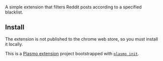 A simple extension that filters Reddit posts according to a specified blacklist.


## Install
The extension is not published to the chrome web store, so you must install it locally.




This is a [Plasmo extension](https://docs.plasmo.com/) project bootstrapped with [`plasmo init`](https://www.npmjs.com/package/plasmo).
